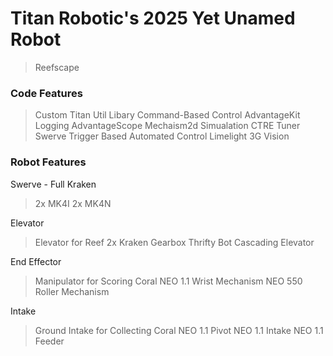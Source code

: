 # Titan Robotic's 2025 Yet Unamed Robot
> Reefscape



### Code Features
> Custom Titan Util Libary
> Command-Based Control
> AdvantageKit Logging
> AdvantageScope Mechaism2d Simualation
> CTRE Tuner Swerve
> Trigger Based Automated Control
> Limelight 3G Vision

### Robot Features
Swerve - Full Kraken
> 2x MK4I
> 2x MK4N

Elevator
> Elevator for Reef
> 2x Kraken Gearbox
> Thrifty Bot Cascading Elevator

End Effector
> Manipulator for Scoring Coral
> NEO 1.1 Wrist Mechanism
> NEO 550 Roller Mechanism

Intake 
> Ground Intake for Collecting Coral
> NEO 1.1 Pivot
> NEO 1.1 Intake
> NEO 1.1 Feeder
